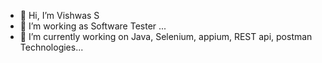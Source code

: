 - 👋 Hi, I’m Vishwas S
- 👀 I’m working as Software Tester ...
- 🌱 I’m currently working on Java, Selenium, appium, REST api, postman Technologies...


<!---
VishwasVishu/VishwasVishu is a ✨ special ✨ repository because its `README.md` (this file) appears on your GitHub profile.
You can click the Preview link to take a look at your changes.
--->

